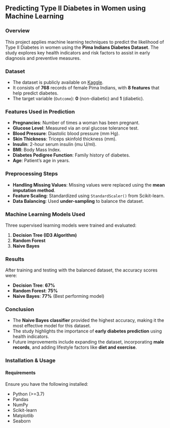 ## **Predicting Type II Diabetes in Women using Machine Learning**  

### **Overview**  
This project applies machine learning techniques to predict the likelihood of Type II Diabetes in women using the **Pima Indians Diabetes Dataset**. The study explores key health indicators and risk factors to assist in early diagnosis and preventive measures.  

### **Dataset**  
- The dataset is publicly available on [Kaggle](https://www.kaggle.com/uciml/pima-indians-diabetes-database).  
- It consists of **768** records of female Pima Indians, with **8 features** that help predict diabetes.  
- The target variable (`Outcome`): **0** (non-diabetic) and **1** (diabetic).  

### **Features Used in Prediction**  
- **Pregnancies**: Number of times a woman has been pregnant.  
- **Glucose Level**: Measured via an oral glucose tolerance test.  
- **Blood Pressure**: Diastolic blood pressure (mm Hg).  
- **Skin Thickness**: Triceps skinfold thickness (mm).  
- **Insulin**: 2-hour serum insulin (mu U/ml).  
- **BMI**: Body Mass Index.  
- **Diabetes Pedigree Function**: Family history of diabetes.  
- **Age**: Patient’s age in years.  

### **Preprocessing Steps**  
- **Handling Missing Values**: Missing values were replaced using the **mean imputation method**.  
- **Feature Scaling**: Standardized using `StandardScaler()` from Scikit-learn.  
- **Data Balancing**: Used **under-sampling** to balance the dataset.  

### **Machine Learning Models Used**  
Three supervised learning models were trained and evaluated:  
1. **Decision Tree (ID3 Algorithm)**  
2. **Random Forest**  
3. **Naive Bayes**  

### **Results**  
After training and testing with the balanced dataset, the accuracy scores were:  
- **Decision Tree**: **67%**  
- **Random Forest**: **75%**  
- **Naive Bayes**: **77%** (Best performing model)  

### **Conclusion**  
- The **Naive Bayes classifier** provided the highest accuracy, making it the most effective model for this dataset.  
- The study highlights the importance of **early diabetes prediction** using health indicators.  
- Future improvements include expanding the dataset, incorporating **male records**, and adding lifestyle factors like **diet and exercise**.  

### **Installation & Usage**  
#### **Requirements**  
Ensure you have the following installed:  
- Python (>=3.7)  
- Pandas  
- NumPy  
- Scikit-learn  
- Matplotlib  
- Seaborn  
